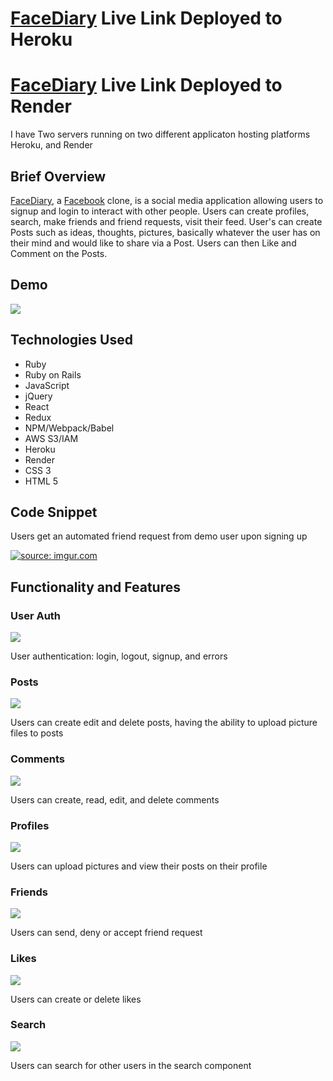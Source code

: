 # [FaceDiary](http://facediary.herokuapp.com/#/) Live Link Deployed to Heroku
# [FaceDiary](https://facediary.onrender.com) Live Link Deployed to Render
I have Two servers running on two different applicaton hosting platforms Heroku, and Render
## Brief Overview
[FaceDiary](http://facediary.herokuapp.com/#/), a [Facebook](https://facebook.com) clone, is a social media application allowing users to signup and login to interact with other people. Users can create profiles, search, make friends and friend requests, visit their feed. User's can create Posts such as ideas, thoughts, pictures, basically whatever the user has on their mind and would like to share via a Post. Users can then Like and Comment on the Posts.

  
## Demo
![](https://media.giphy.com/media/87EqaNnmZdjeiiqhhc/giphy.gif)

## Technologies Used
  * Ruby
  * Ruby on Rails
  * JavaScript
  * jQuery
  * React
  * Redux
  * NPM/Webpack/Babel
  * AWS S3/IAM
  * Heroku
  * Render
  * CSS 3
  * HTML 5
  
  
## Code Snippet
Users get an automated friend request from demo user upon signing up

<a href="https://imgur.com/68LtIvh"><img src="https://i.imgur.com/68LtIvh.png" title="source: imgur.com" /></a>

## Functionality and Features

### User Auth 
![](https://media.giphy.com/media/ms02aY14yZDLZzTJqx/giphy.gif)

User authentication: login, logout, signup, and errors

### Posts
![](https://media.giphy.com/media/WU6mHhH7eSjXiwdFfY/giphy.gif)

Users can create edit and delete posts, having the ability to upload picture files to posts 

### Comments
![](https://media.giphy.com/media/e0OwnSvVVK7zlRD8ZG/giphy.gif)

Users can create, read, edit, and delete comments

### Profiles
![](https://media.giphy.com/media/IrsX23CRd8oq6MAYN6/giphy.gif)

Users can upload pictures and view their posts on their profile

### Friends
![](https://media.giphy.com/media/c6doSkFw7tzjrm762L/giphy.gif)

Users can send, deny or accept friend request

### Likes
![](https://media.giphy.com/media/mK8ZOTX4Qp2LhRV8WU/giphy.gif)

Users can create or delete likes

### Search
![](https://media.giphy.com/media/4j5i2GzmBvCQXOZUN0/giphy.gif)

Users can search for other users in the search component

